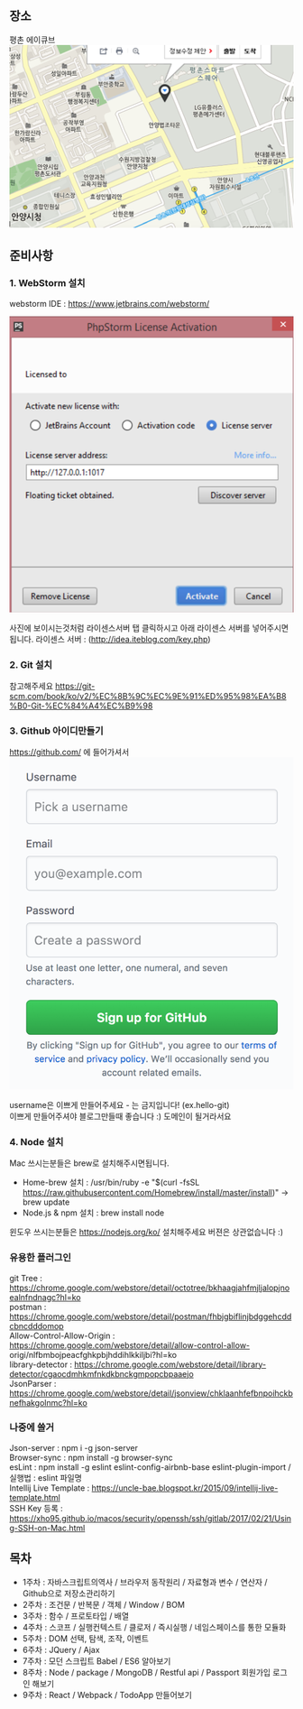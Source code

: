 ## 장소 
평촌 에이큐브
![장소](public/location.png)

## 준비사항

### 1. WebStorm 설치
webstorm IDE : https://www.jetbrains.com/webstorm/ 

![라이센스](public/webstorm.png)


사진에 보이시는것처럼 라이센스서버 탭 클릭하시고 아래 라이센스 서버를 넣어주시면됩니다.
라이센스 서버 : (http://idea.iteblog.com/key.php)         

### 2. Git 설치
참고해주세요
https://git-scm.com/book/ko/v2/%EC%8B%9C%EC%9E%91%ED%95%98%EA%B8%B0-Git-%EC%84%A4%EC%B9%98

### 3. Github 아이디만들기
https://github.com/ 에 들어가셔서 
![깃헙](public/github.png)

username은 이쁘게 만들어주세요 - 는 금지입니다! (ex.hello-git)    
이쁘게 만들어주셔야 블로그만들때 좋습니다 :) 도메인이 될거라서요 

### 4. Node 설치 
Mac 쓰시는분들은 brew로 설치해주시면됩니다.

- Home-brew 설치 : /usr/bin/ruby -e "$(curl -fsSL https://raw.githubusercontent.com/Homebrew/install/master/install)" -> brew update        
- Node.js & npm 설치 : brew install node
       
윈도우 쓰시는분들은 https://nodejs.org/ko/ 설치해주세요 버젼은 상관없습니다 :) 
       
### 유용한 플러그인
git Tree : https://chrome.google.com/webstore/detail/octotree/bkhaagjahfmjljalopjnoealnfndnagc?hl=ko      
postman : https://chrome.google.com/webstore/detail/postman/fhbjgbiflinjbdggehcddcbncdddomop      
Allow-Control-Allow-Origin : https://chrome.google.com/webstore/detail/allow-control-allow- origi/nlfbmbojpeacfghkpbjhddihlkkiljbi?hl=ko        
library-detector : https://chrome.google.com/webstore/detail/library-detector/cgaocdmhkmfnkdkbnckgmpopcbpaaejo       
JsonParser : https://chrome.google.com/webstore/detail/jsonview/chklaanhfefbnpoihckbnefhakgolnmc?hl=ko
           
### 나중에 쓸거 
Json-server : npm i -g json-server      
Browser-sync : npm install -g browser-sync       
esLint : npm install -g eslint eslint-config-airbnb-base eslint-plugin-import / 실행법 : eslint 파일명      
Intellij Live Template : https://uncle-bae.blogspot.kr/2015/09/intellij-live-template.html      
SSH Key 등록 : https://xho95.github.io/macos/security/openssh/ssh/gitlab/2017/02/21/Using-SSH-on-Mac.html    

## 목차
- 1주차 : 자바스크립트의역사 / 브라우저 동작원리 / 자료형과 변수 / 연산자 / Github으로 저장소관리하기   
- 2주차 : 조건문 / 반복문 / 객체 / Window / BOM    
- 3주차 : 함수 / 프로토타입 / 배열      
- 4주차 : 스코프 / 실행컨텍스트 / 클로저 / 즉시실행 / 네임스페이스를 통한 모듈화    
- 5주차 : DOM 선택, 탐색, 조작, 이벤트    
- 6주차 : JQuery / Ajax    
- 7주차 : 모던 스크립트 Babel / ES6 알아보기 
- 8주차 : Node / package /  MongoDB /  Restful api / Passport 회원가입 로그인 해보기
- 9주차 : React / Webpack / TodoApp 만들어보기
